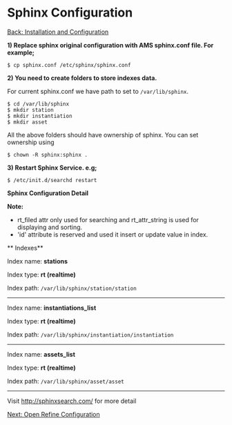 Sphinx Configuration
===
[Back: Installation and Configuration](install-configure.md)

**1) Replace sphinx original configuration with AMS sphinx.conf file. For example;**

	$ cp sphinx.conf /etc/sphinx/sphinx.conf

**2) You need to create folders to store indexes data.**

For current sphinx.conf we have path to set to `/var/lib/sphinx`.

	$ cd /var/lib/sphinx
	$ mkdir station
	$ mkdir instantiation
	$ mkdir asset
	
All the above folders should have ownership of sphinx. You can set ownership using 

	$ chown -R sphinx:sphinx .

**3) Restart Sphinx Service. e.g;**
	
	$ /etc/init.d/searchd restart

**Sphinx Configuration Detail**

**Note:**

* rt_filed attr only used for searching and rt_attr_string is used for displaying and sorting.
* 'id' attribute is reserved and used it insert or update value in index. 

** Indexes**

Index name: **stations**

Index type: **rt (realtime)**

Index path: `/var/lib/sphinx/station/station`


********************************

Index name: **instantiations_list**

Index type: **rt (realtime)**

Index path: `/var/lib/sphinx/instantiation/instantiation`

********************************

Index name: **assets_list**

Index type: **rt (realtime)**

Index path: `/var/lib/sphinx/asset/asset`

********************************

Visit http://sphinxsearch.com/ for more detail

[Next: Open Refine Configuration](openrefine-configure.md)